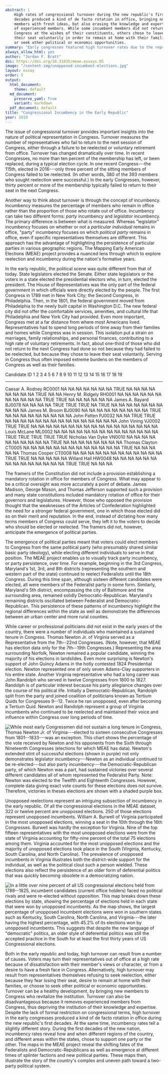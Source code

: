 ```yaml
---
abstract: |
    High rates of congressional turnover during the new republic's first
    decades produced a kind of de facto rotation in office, bringing new
    members with fresh ideas, but also erasing the knowledge and expertise
    of experienced members. While some incumbent members did not return to
    Congress at the wishes of their constituents, others chose to leave
    their seat voluntarily in order to remain at home with their families,
    or seek other political or economic opportunities.
summary: "Early congresses featured high turnover rates due to the republic’s political culture and personal hardships."    
always_allow_html: yes
author: "Jordan F. Bratt"
doi: https://doi.org/10.31835/meae.essays.05
image: "/content-img/unopposed-incumbent-elections.jpg"
layout: essay
order: 5
output:
  html_document:
    theme: default
  md_document:
    preserve_yaml: True
    variant: markdown
  pdf_document: default
title: "Congressional Incumbency in the Early Republic"
year: 2019
---
```


The issue of congressional turnover provides important insights into the
nature of political representation in Congress. Turnover measures the
number of representatives who fail to return to the next session of
Congress, either through a failure to be reelected or voluntary
retirement from office. Turnover has changed dramatically over time. In
recent Congresses, no more than ten percent of the membership has left,
or been replaced, during a typical election cycle. In one recent
Congress---the 115th, elected in 2016---only three percent of the
sitting members of Congress failed to be reelected. (In other words, 380
of the 393 members who sought reelection were successful.) In the early
Congresses, however, thirty percent or more of the membership typically
failed to return to their seat in the next Congress.

Another way to think about turnover is through the concept of
incumbency. Incumbency measures the percentage of members who remain in
office rather than the proportion of those who rotate out of office.
Incumbency can take two different forms: *party* incumbency and
*legislator* incumbency. The primary difference is between what is
measured. Whereas "legislator" incumbency focuses on whether or not a
*particular individual* remains in office, "party" incumbency focuses on
which *political party* remains in office, even if specific
representatives themselves are different. This approach has the
advantage of highlighting the persistence of particular parties in
various geographic regions. The Mapping Early American Elections (MEAE)
project provides a nuanced lens through which to explore reelection and
incumbency during the nation's formative years.

In the early republic, the political scene was quite different from that
of today. State legislators elected the Senate. Either state legislators
or the voters in a state elected the presidential electors who, in turn,
elected the president. The House of Representatives was the only part of
the federal government in which officials were directly elected by the
people. The first Congress in 1789 met in New York City; the Second
Congress, in Philadelphia. Then, in the 1801, the federal government
moved from Philadelphia to the newly built capital in Washington D.C.
The new federal city did not offer the comfortable services, amenities,
and cultural life that Philadelphia and New York City had provided. Even
more important, Congress met at a far distance from where most Americans
lived. Representatives had to spend long periods of time away from their
families and homes while Congress was in session. This isolation put a
strain on marriages, family relationships, and personal finances,
contributing to a high rate of voluntary retirements. In fact, about
one-third of those who did not return to the next Congress had done so
not because they had failed to be reelected, but because they chose to
leave their seat voluntarily. Serving in Congress thus often imposed
extreme burdens on the members of Congress as well as their families.

  Candidate           ID       1      2      3      4      5      6      7      8      9      10     11     12     13     14     15     16     17     18     19
  ------------------- -------- ------ ------ ------ ------ ------ ------ ------ ------ ------ ------ ------ ------ ------ ------ ------ ------ ------ ------ ------
  Caesar A. Rodney    RC0001   NA     NA     NA     NA     NA     NA     NA     TRUE   NA     NA     NA     NA     NA     NA     NA     NA     TRUE   NA     NA
  Henry M. Ridgely    RH0001   NA     NA     NA     NA     NA     NA     NA     NA     NA     NA     NA     TRUE   TRUE   NA     NA     NA     NA     NA     NA
  James A. Bayard     BJ0078   NA     NA     NA     NA     TRUE   TRUE   TRUE   NA     TRUE   NA     NA     NA     NA     NA     NA     NA     NA     NA     NA
  James M. Broom      BJ0090   NA     NA     NA     NA     NA     NA     NA     NA     NA     TRUE   NA     NA     NA     NA     NA     NA     NA     NA     NA
  John Patten         PJ0032   NA     NA     TRUE   TRUE   NA     NA     NA     NA     NA     NA     NA     NA     NA     NA     NA     NA     NA     NA     NA
  John Vining         VJ0002   TRUE   TRUE   NA     NA     NA     NA     NA     NA     NA     NA     NA     NA     NA     NA     NA     NA     NA     NA     NA
  Louis McLane        ML0002   NA     NA     NA     NA     NA     NA     NA     NA     NA     NA     NA     NA     NA     NA     TRUE   TRUE   TRUE   TRUE   TRUE
  Nicholas Van Dyke   VN0010   NA     NA     NA     NA     NA     NA     NA     NA     NA     NA     TRUE   NA     NA     NA     NA     NA     NA     NA     NA
  Thomas Clayton      CT0005   NA     NA     NA     NA     NA     NA     NA     NA     NA     NA     NA     NA     NA     TRUE   NA     NA     NA     NA     NA
  Thomas Cooper       CT0008   NA     NA     NA     NA     NA     NA     NA     NA     NA     NA     NA     NA     TRUE   TRUE   NA     NA     NA     NA     NA
  Willard Hall        HW0048   NA     NA     NA     NA     NA     NA     NA     NA     NA     NA     NA     NA     NA     NA     TRUE   TRUE   NA     NA     NA

The framers of the Constitution did not include a provision establishing
a mandatory rotation in office for members of Congress. What may appear
to be a critical oversight was more accurately a point of debate. James
Madison, George Mason, and Thomas Jefferson supported such a provision
and many state constitutions included mandatory rotation of office for
their governors and legislatures. However, those who opposed the
provision thought that the weaknesses of the Articles of Confederation
highlighted the need for a stronger federal government, one in which
those elected did so on their merit and reputation. In the end, instead
of dictating how many terms members of Congress could serve, they left
it to the voters to decide who should be elected or reelected. The
framers did not, however, anticipate the emergence of political parties.

The emergence of political parties meant that voters could elect members
to Congress from the same political party (who presumably shared similar
basic party ideology), while electing different individuals to serve in
that position. The MEAE project enables us to visually track party
incumbency, or party persistence, over time. For example, beginning in
the 3rd Congress, Maryland's 1st, 3rd, and 8th districts (representing
the southern and western part of the state) continued to reelect
Federalists until the 18th Congress. During this time span, although
sixteen different candidates were elected, all were members of the
Federalist party in some form. Similarly, Maryland's 5th district,
encompassing the city of Baltimore and the surrounding area, remained
solidly Democratic-Republican. Maryland's remaining districts oscillated
between Federalist and Democratic-Republican. This persistence of these
patterns of incumbency highlight the regional differences within the
state as well as demonstrate the differences between an urban center and
more rural counties.

While career or professional politicians did not exist in the early
years of the country, there were a number of individuals who maintained
a sustained tenure in Congress. Thomas Newton Jr. of Virginia served as
a Representative from the 7th--22nd Congresses. (Note, however, that
MEAE has election data only for the 7th--19th Congresses.) Representing
the area surrounding Norfolk, Newton remained a popular candidate,
winning the majority of his elections in landslides. Even more
surprising is Newton's support of John Quincy Adams in the hotly
contested 1824 Presidential election. Newton represented one of only
seven Adams-Clay supporters in his entire state. Another Virginia
representative who had a long career was John Randolph who served in
twelve Congresses from 1800 to 1827. Randolph is of particular interest
because his party allegiance changes over the course of his political
life. Initially a Democratic-Republican, Randolph split from the party
and joined coalition of politicians known as Tertium Quids for
Congresses 9--12. Twice he ran unopposed, even after becoming a Tertium
Quid. Newton and Randolph represent a group of Virginia incumbents who
continued to be reelected and maintained their voice and influence
within Congress over long periods of time.

![While most early Congressmen did not sustain a long tenure in
Congress, Thomas Newton Jr. of Virginia---elected to sixteen consecutive
Congresses from 1801--1833---was an exception. This chart shows the
percentage of the vote received by Newton and his opponents from the
Sixth through Nineteenth Congresses (elections for which MEAE has data).
Newton's extended stint of successful elections (shown in purple) not
only demonstrates legislator incumbency---Newton as an individual
continued to be re-elected---but also party incumbency---the
Democratic-Republican party, of which Newton was a part, had sustained
victories over several different candidates all of whom represented the
Federalist Party. Note: Newton was elected to the
<a href="http://earlyamericanelections.org/maps/meae.congressional.congress12.va.county.html">Twelfth
</a> and
<a href="http://earlyamericanelections.org/maps/meae.congressional.congress18.va.county.html">Eighteenth
</a> Congresses. However, complete data giving exact vote counts for
these elections does not survive. Therefore, victories in theses
elections are shown with a shaded purple
box.](/content-img/newton-incumbency.png)

Unopposed reelections represent an intriguing subsection of incumbency
in the early republic. Of all the congressional elections in the MEAE
dataset, 322 or twelve percent are unopposed elections. 250 of those
elections represent unopposed incumbents. William A. Burwell of Virginia
participated in the most unopposed elections, winning a seat in the 10th
through the 16th Congresses. Burwell was hardly the exception for
Virginia. Nine of the top fifteen representatives with the most
unopposed elections were from the state of Virginia accounting for
fifty-nine percent of the total 75 elections among them. Virginia
accounted for the most unopposed elections and the majority of unopposed
elections took place in the South (Virginia, Kentucky, South Carolina,
and North Carolina). The prevalence of unopposed incumbents in Virginia
illustrates both the district-wide support for the individual, as well
as the political clout such a person wielded. These elections also
reflect the persistence of an older form of deferential politics that
was quickly becoming obsolete in a democratizing nation.

![In a little over nine percent of all US congressional elections held
from 1789--1825, incumbent candidates (current office holders) faced no
political rivals and were re-elected without opposition. This map breaks
down these elections by state, showing the percentage of elections held
in each state that were won by unopposed incumbents. As the map shows,
the largest percentage of unopposed incumbent elections were won in
southern states such as Kentucky, South Carolina, North Carolina, and
Virginia---the later having the highest percentage, with 45.2% of its
elections won by unopposed incumbents. This suggests that despite the
new language of "democratic" politics, an older style of deferential
politics was still the accepted practice in the South for at least the
first thirty years of US Congressional
elections.](/content-img/unopposed-incumbent-elections.png)

Both in the early republic and today, high turnover can result from a
number of causes. Voters may turn their representatives out of office at
a high rate because of dissatisfaction with their member's views or
character, or from a desire to have a fresh face in Congress.
Alternatively, high turnover may result from representatives themselves
refusing to seek reelection, either because they fear losing their seat,
desire to remain at home with their families, or choose to seek other
political or economic opportunities. Turnover can be a healthy
development, by bringing new members to Congress who revitalize the
institution. Turnover can also be disadvantageous because it removes
experienced members from Congress, thus depriving the institution of
their knowledge and expertise. Despite the lack of formal restriction on
congressional terms, high turnover in the early congresses produced a
kind of de facto rotation in office during the new republic's first
decades. At the same time, incumbency rates tell a slightly different
story. During the first decades of the new nation, incumbency rates
reveal how and when different regions of the country, and different
areas within the states, chose to support one party or the other. The
maps in the MEAE project reveal the shifting fates of the Federalists
and Democratic-Republicans as well as emergence at different times of
splinter factions and new political parties. These maps then, illustrate
the story of the country's complex and uneven path toward a two-party
political system.
